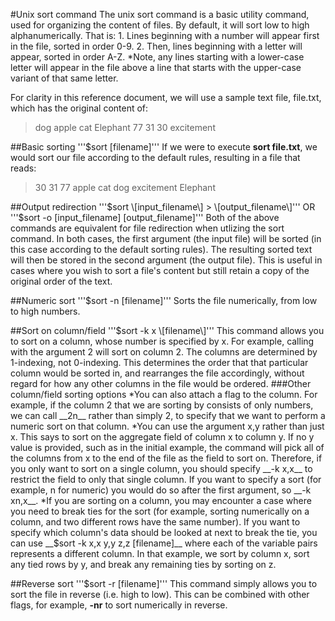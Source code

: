 #Unix sort command
The unix sort command is a basic utility command, used for organizing the content of files. By default, it will sort low to high alphanumerically. That is:
    1. Lines beginning with a number will appear first in the file, sorted in order 0-9.
    2. Then, lines beginning with a letter will appear, sorted in order A-Z.
        *Note, any lines starting with a lower-case letter will appear in the file above a line that starts with the upper-case variant of that same letter.

For clarity in this reference document, we will use a sample text file, file.txt, which has the original content of:
>dog
>apple
>cat
>Elephant
>77
>31
>30
>excitement

##Basic sorting
'''$sort \[filename\]'''
If we were to execute __sort file.txt__, we would sort our file according to the default rules, resulting in a file that reads:
>30
>31
>77
>apple
>cat
>dog
>excitement
>Elephant

##Output redirection
'''$sort \[input_filename\] > \[output_filename\]'''
OR
'''$sort -o \[input_filename\] \[output_filename]'''
Both of the above commands are equivalent for file redirection when utlizing the sort command. In both cases, the first argument (the input file) will be sorted (in this case according to the default sorting rules). The resulting sorted text will then be stored in the second argument (the output file). This is useful in cases where you wish to sort a file's content but still retain a copy of the original order of the text.

##Numeric sort
'''$sort -n \[filename\]'''
Sorts the file numerically, from low to high numbers.

##Sort on column/field
'''$sort -k x \[filename\]'''
This command allows you to sort on a column, whose number is specified by x. For example, calling with the argument 2 will sort on column 2. The columns are determined by 1-indexing, not 0-indexing. This determines the order that that particular column would be sorted in, and rearranges the file accordingly, without regard for how any other columns in the file would be ordered.
###Other column/field sorting options
*You can also attach a flag to the column. For example, if the column 2 that we are sorting by consists of only numbers, we can call __2n__ rather than simply 2, to specify that we want to perform a numeric sort on that column.
*You can use the argument x,y rather than just x. This says to sort on the aggregate field of column x to column y. If no y value is provided, such as in the initial example, the command will pick all of the columns from x to the end of the file as the field to sort on. Therefore, if you only want to sort on a single column, you should specify __-k x,x__ to restrict the field to only that single column. If you want to specify a sort (for example, n for numeric) you would do so after the first argument, so __-k xn,x__.
*If you are sorting on a column, you may encounter a case where you need to break ties for the sort (for example, sorting numerically on a column, and two different rows have the same number). If you want to specify which column's data should be looked at next to break the tie, you can use __$sort -k x,x y,y z,z \[filename\]__ where each of the variable pairs represents a different column. In that example, we sort by column x, sort any tied rows by y, and break any remaining ties by sorting on z.

##Reverse sort
'''$sort -r \[filename\]'''
This command simply allows you to sort the file in reverse (i.e. high to low). This can be combined with other flags, for example, __-nr__ to sort numerically in reverse.